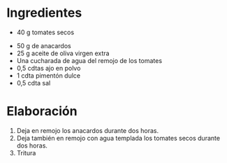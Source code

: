 # Ingredientes
* 40 g tomates secos
- 50 g de anacardos
- 25 g aceite de oliva virgen extra
- Una cucharada de agua del remojo de los tomates
- 0,5 cdtas ajo en polvo
- 1 cdta pimentón dulce
- 0,5 cdta sal

# Elaboración
1. Deja en remojo los anacardos durante dos horas.
2. Deja también en remojo con agua templada los
tomates secos durante dos horas.
3. Tritura